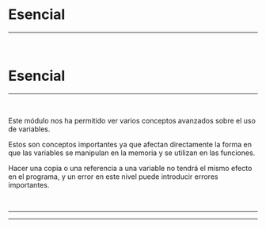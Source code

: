 # **Esencial**

---

<br>

# **Esencial**

---

<br>

Este módulo nos ha permitido ver varios conceptos avanzados sobre el uso de variables.

Estos son conceptos importantes ya que afectan directamente la forma en que las variables se manipulan en la memoria y se utilizan en las funciones.

Hacer una copia o una referencia a una variable no tendrá el mismo efecto en el programa, y un error en este nivel puede introducir errores importantes.

<br>

---

---